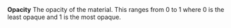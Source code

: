 <tr>
<td><strong>Opacity</strong></td>
<td>The opacity of the material. This ranges from 0 to 1 where 0 is the least opaque and 1 is the most opaque.</td>
</tr>
